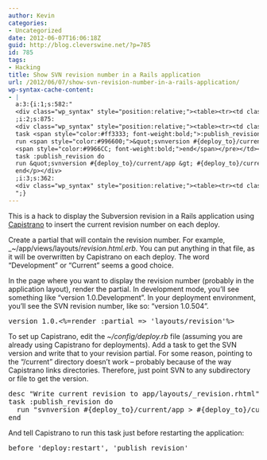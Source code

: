 ```yaml
---
author: Kevin
categories:
- Uncategorized
date: 2012-06-07T16:06:18Z
guid: http://blog.cleverswine.net/?p=785
id: 785
tags:
- Hacking
title: Show SVN revision number in a Rails application
url: /2012/06/07/show-svn-revision-number-in-a-rails-application/
wp-syntax-cache-content:
- |
  a:3:{i:1;s:582:"
  <div class="wp_syntax" style="position:relative;"><table><tr><td class="code"><pre class="ruby" style="font-family:monospace;">version 1.0.<span style="color:#006600; font-weight:bold;">&lt;%</span>=render <span style="color:#ff3333; font-weight:bold;">:partial</span> <span style="color:#006600; font-weight:bold;">=&gt;</span> <span style="color:#996600;">'layouts/revision'</span><span style="color:#006600; font-weight:bold;">%&gt;</span></pre></td></tr></table><p class="theCode" style="display:none;">version 1.0.&lt;%=render :partial =&gt; 'layouts/revision'%&gt;</p></div>
  ;i:2;s:875:
  <div class="wp_syntax" style="position:relative;"><table><tr><td class="code"><pre class="ruby" style="font-family:monospace;">desc <span style="color:#996600;">&quot;Write current revision to app/layouts/_revision.rhtml&quot;</span>
  task <span style="color:#ff3333; font-weight:bold;">:publish_revision</span> <span style="color:#9966CC; font-weight:bold;">do</span>
  run <span style="color:#996600;">&quot;svnversion #{deploy_to}/current/app &gt; #{deploy_to}/current/app/views/layouts/_revision.html.erb&quot;</span>
  <span style="color:#9966CC; font-weight:bold;">end</span></pre></td></tr></table><p class="theCode" style="display:none;">desc &quot;Write current revision to app/layouts/_revision.rhtml&quot;
  task :publish_revision do
  run &quot;svnversion #{deploy_to}/current/app &gt; #{deploy_to}/current/app/views/layouts/_revision.html.erb&quot;
  end</p></div>
  ;i:3;s:362:
  <div class="wp_syntax" style="position:relative;"><table><tr><td class="code"><pre class="ruby" style="font-family:monospace;">before <span style="color:#996600;">'deploy:restart'</span>, <span style="color:#996600;">'publish_revision'</span></pre></td></tr></table><p class="theCode" style="display:none;">before 'deploy:restart', 'publish_revision'</p></div>
  ";}
---
```


This is a hack to display the Subversion revision in a Rails application using <a href="http://capify.org" title="Capistrano" target="_blank">Capistrano</a> to insert the current revision number on each deploy.

Create a partial that will contain the revision number. For example, _~/app/views/layouts/_revision.html.erb_. You can put anything in that file, as it will be overwritten by Capistrano on each deploy. The word &#8220;Development&#8221; or &#8220;Current&#8221; seems a good choice.

In the page where you want to display the revision number (probably in the application layout), render the partial. In development mode, you&#8217;ll see something like &#8220;version 1.0.Development&#8221;. In your deployment environment, you&#8217;ll see the SVN revision number, like so: &#8220;version 1.0.504&#8221;.

<pre lang="ruby">version 1.0.&lt;%=render :partial => 'layouts/revision'%></pre>

To set up Capistrano, edit the _~/config/deploy.rb_ file (assuming you are already using Capistrano for deployments). Add a task to get the SVN version and write that to your revision partial. For some reason, pointing to the &#8220;/current&#8221; directory doesn&#8217;t work &#8211; probably because of the way Capistrano links directories. Therefore, just point SVN to any subdirectory or file to get the version.

<pre lang="ruby">desc "Write current revision to app/layouts/_revision.rhtml"
task :publish_revision do
  run "svnversion #{deploy_to}/current/app > #{deploy_to}/current/app/views/layouts/_revision.html.erb"
end</pre>

And tell Capistrano to run this task just before restarting the application:

<pre lang="ruby">before 'deploy:restart', 'publish_revision'</pre>